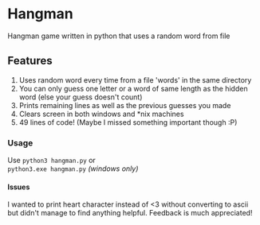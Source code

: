 # Hangman
Hangman game written in python that uses a random word from file
## Features
1. Uses random word every time from a file 'words' in the same directory
2. You can only guess one letter or a word of same length as the hidden word (else your guess doesn't count)
3. Prints remaining lines as well as the previous guesses you made
4. Clears screen in both windows and \*nix machines
5. 49 lines of code! (Maybe I missed something important though :P)
### Usage
Use `python3 hangman.py` or <br> `python3.exe hangman.py` *(windows only)*
#### Issues
I wanted to print heart character instead of <3 without converting to ascii but didn't manage to find anything helpful. Feedback is much appreciated!
